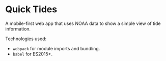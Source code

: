# Quick Tides

A mobile-first web app that uses NOAA data to show a simple view of tide information.

Technologies used:
- `webpack` for module imports and bundling.
- `babel` for ES2015+.